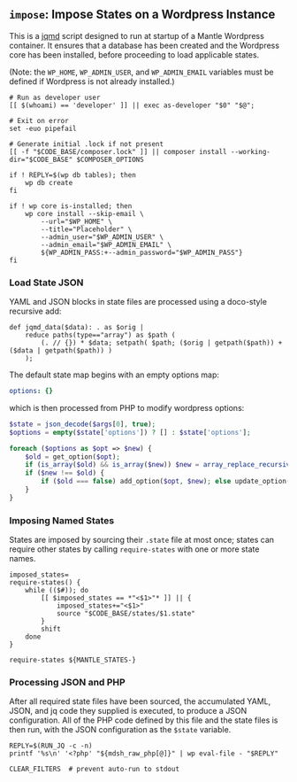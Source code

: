 ## `impose`: Impose States on a Wordpress Instance

This is a [jqmd](https://github.com/bashup/jqmd) script designed to run at startup of a Mantle Wordpress container.  It ensures that a database has been created and the Wordpress core has been installed, before proceeding to load applicable states.

(Note: the `WP_HOME`, `WP_ADMIN_USER`, and `WP_ADMIN_EMAIL` variables must be defined if Wordpress is not already installed.)

```shell
# Run as developer user
[[ $(whoami) == 'developer' ]] || exec as-developer "$0" "$@";

# Exit on error
set -euo pipefail

# Generate initial .lock if not present
[[ -f "$CODE_BASE/composer.lock" ]] || composer install --working-dir="$CODE_BASE" $COMPOSER_OPTIONS

if ! REPLY=$(wp db tables); then
    wp db create
fi

if ! wp core is-installed; then
    wp core install --skip-email \
        --url="$WP_HOME" \
        --title="Placeholder" \
        --admin_user="$WP_ADMIN_USER" \
        --admin_email="$WP_ADMIN_EMAIL" \
        ${WP_ADMIN_PASS:+--admin_password="$WP_ADMIN_PASS"}
fi
```

### Load State JSON

YAML and JSON blocks in state files are processed using a doco-style recursive add:

```jq defs
def jqmd_data($data): . as $orig |
    reduce paths(type=="array") as $path (
        (. // {}) * $data; setpath( $path; ($orig | getpath($path)) + ($data | getpath($path)) )
    );
```

The default state map begins with an empty options map:

```yaml
options: {}
```

which is then processed from PHP to modify wordpress options:

```php
$state = json_decode($args[0], true);
$options = empty($state['options']) ? [] : $state['options'];

foreach ($options as $opt => $new) {
    $old = get_option($opt);
    if (is_array($old) && is_array($new)) $new = array_replace_recursive($old, $new);
    if ($new !== $old) {
        if ($old === false) add_option($opt, $new); else update_option($opt, $new);
    }
}
```

### Imposing Named States

States are imposed by sourcing their `.state` file at most once; states can require other states by calling `require-states` with one or more state names.

```shell
imposed_states=
require-states() {
    while (($#)); do
        [[ $imposed_states == *"<$1>"* ]] || {
            imposed_states+="<$1>"
            source "$CODE_BASE/states/$1.state"
        }
        shift
    done
}

require-states ${MANTLE_STATES-}
```
### Processing JSON and PHP

After all required state files have been sourced, the accumulated YAML, JSON, and jq code they supplied is executed, to produce a JSON configuration.  All of the PHP code defined by this file and the state files is then run, with the JSON configuration as the `$state` variable.

```shell
REPLY=$(RUN_JQ -c -n)
printf '%s\n' '<?php' "${mdsh_raw_php[@]}" | wp eval-file - "$REPLY"

CLEAR_FILTERS  # prevent auto-run to stdout
```
